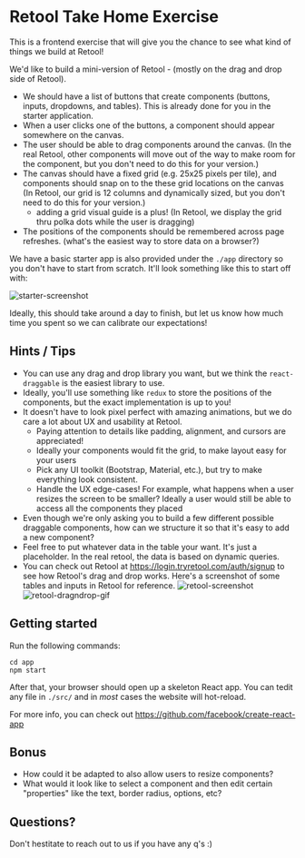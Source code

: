 # Retool Take Home Exercise

This is a frontend exercise that will give you the chance to see what kind of things we build at Retool!

We'd like to build a mini-version of Retool - (mostly on the drag and drop side of Retool).

- We should have a list of buttons that create components (buttons, inputs, dropdowns, and tables). This is already done for you in the starter application.
- When a user clicks one of the buttons, a component should appear somewhere on the canvas.
- The user should be able to drag components around the canvas. (In the real Retool, other components will move out of the way to make room for the component, but you don't need to do this for your version.)
- The canvas should have a fixed grid (e.g. 25x25 pixels per tile), and components should snap on to the these grid locations on the canvas (In Retool, our grid is 12 columns and dynamically sized, but you don't need to do this for your version.)
  - adding a grid visual guide is a plus! (In Retool, we display the grid thru polka dots while the user is dragging)
- The positions of the components should be remembered across page refreshes. (what's the easiest way to store data on a browser?)

We have a basic starter app is also provided under the `./app` directory so you don't have to start from scratch. It'll look something like this to start off with:

![starter-screenshot](https://i.imgur.com/qeOjbvc.png)

Ideally, this should take around a day to finish, but let us know how much time you spent so we can calibrate our expectations!

## Hints / Tips

- You can use any drag and drop library you want, but we think the `react-draggable` is the easiest library to use.
- Ideally, you'll use something like `redux` to store the positions of the components, but the exact implementation is up to you!
- It doesn't have to look pixel perfect with amazing animations, but we do care a lot about UX and usability at Retool.
  - Paying attention to details like padding, alignment, and cursors are appreciated!
  - Ideally your components would fit the grid, to make layout easy for your users
  - Pick any UI toolkit (Bootstrap, Material, etc.), but try to make everything look consistent.
  - Handle the UX edge-cases! For example, what happens when a user resizes the screen to be smaller? Ideally a user would still be able to access all the components they placed 
- Even though we're only asking you to build a few different possible draggable components, how can we structure it so that it's easy to add a new component?
- Feel free to put whatever data in the table your want. It's just a placeholder. In the real retool, the data is based on dynamic queries.
- You can check out Retool at https://login.tryretool.com/auth/signup to see how Retool's drag and drop works. Here's a screenshot of some tables and inputs in Retool for reference.
  ![retool-screenshot](https://i.imgur.com/ndTbBqR.png)
  ![retool-dragndrop-gif](https://cl.ly/9d0a7607b4b0/Screen%20Recording%202019-04-01%20at%2012.17%20AM.gif)

## Getting started

Run the following commands:

```
cd app
npm start
```

After that, your browser should open up a skeleton React app. You can tedit any file in `./src/` and in _most_ cases the website will hot-reload.

For more info, you can check out https://github.com/facebook/create-react-app

## Bonus

- How could it be adapted to also allow users to resize components?
- What would it look like to select a component and then edit certain "properties" like the text, border radius, options, etc?

## Questions?

Don't hestitate to reach out to us if you have any q's :)
